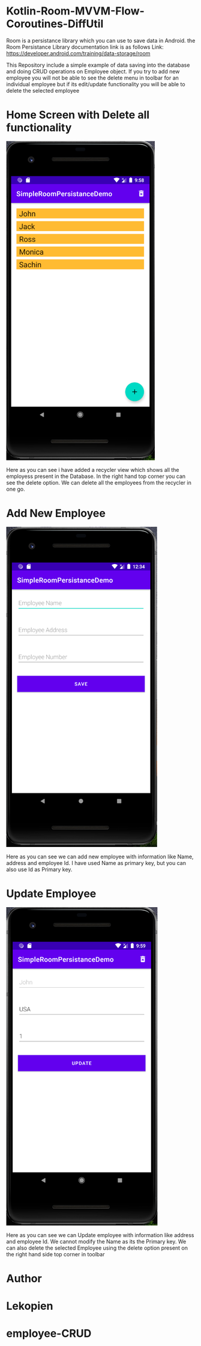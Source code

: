 # Kotlin-Room-MVVM-Flow-Coroutines-DiffUtil

Room is a persistance library which you can use to save data in Android. the Room Persistance Library documentation link is as follows
Link: https://developer.android.com/training/data-storage/room

This Repository include a simple example of data saving into the database and doing CRUD operations on Employee object. If you try to add new employee you will not be able to see the delete menu in toolbar for an individual employee but if its edit/update functionality you will be able to delete the selected employee



# Home Screen with Delete all functionality
![alt text](/screenshots/home_screen.PNG)

Here as you can see i have added a recycler view which shows all the employess present in the Database. In the right hand top corner you can see the delete option. We can delete all the employees from the recycler in one go. 

# Add New Employee

![alt text](/screenshots/add_screen.PNG)

Here as you can see we can add new employee with information like Name, address and employee Id. I have used Name as primary key, but you can also use Id as Primary key. 
# Update Employee

![alt text](/screenshots/edit_screen.PNG)

Here as you can see we can Update employee with information like address and employee Id. We cannot modify the Name as its the Primary key. We can also delete the selected Employee using the delete option present on the right hand side top corner in toolbar 




# Author 
# Lekopien
# employee-CRUD
